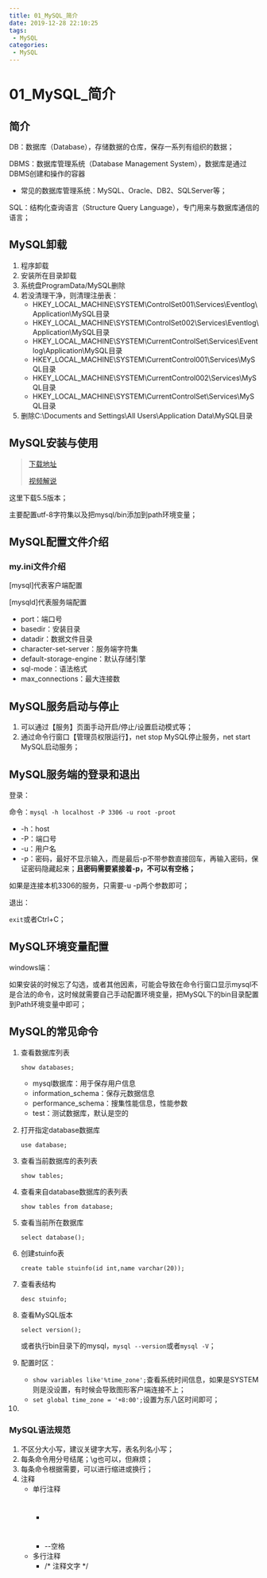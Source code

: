 ```yaml
---
title: 01_MySQL_简介
date: 2019-12-28 22:10:25
tags: 
 - MySQL
categories:
 - MySQL
---
```


# 01_MySQL_简介

## 简介

DB：数据库（Database），存储数据的仓库，保存一系列有组织的数据；

DBMS：数据库管理系统（Database Management System），数据库是通过DBMS创建和操作的容器

- 常见的数据库管理系统：MySQL、Oracle、DB2、SQLServer等；

SQL：结构化查询语言（Structure Query Language），专门用来与数据库通信的语言；



## MySQL卸载

1. 程序卸载
2. 安装所在目录卸载
3. 系统盘ProgramData/MySQL删除
4. 若没清理干净，则清理注册表：
   - HKEY_LOCAL_MACHINE\SYSTEM\ControlSet001\Services\Eventlog\Application\MySQL目录
   - HKEY_LOCAL_MACHINE\SYSTEM\ControlSet002\Services\Eventlog\Application\MySQL目录
   - HKEY_LOCAL_MACHINE\SYSTEM\CurrentControlSet\Services\Eventlog\Application\MySQL目录
   - HKEY_LOCAL_MACHINE\SYSTEM\CurrentControl001\Services\MySQL目录
   - HKEY_LOCAL_MACHINE\SYSTEM\CurrentControl002\Services\MySQL目录
   - HKEY_LOCAL_MACHINE\SYSTEM\CurrentControlSet\Services\MySQL目录
5. 删除C:\Documents and Settings\All Users\Application Data\MySQL目录



## MySQL安装与使用

> [下载地址](https://downloads.mysql.com/archives/community/)
>
> [视频解说](https://www.bilibili.com/video/av21400736?p=7)

这里下载5.5版本；

主要配置utf-8字符集以及把mysql/bin添加到path环境变量；



## MySQL配置文件介绍

### my.ini文件介绍

[mysql]代表客户端配置

[mysqld]代表服务端配置

- port：端口号
- basedir：安装目录
- datadir：数据文件目录
- character-set-server：服务端字符集
- default-storage-engine：默认存储引擎
- sql-mode：语法格式
- max_connections：最大连接数



## MySQL服务启动与停止

1. 可以通过【服务】页面手动开启/停止/设置启动模式等；
2. 通过命令行窗口【管理员权限运行】，net stop MySQL停止服务，net start MySQL启动服务；



## MySQL服务端的登录和退出

登录：

命令：`mysql -h localhost -P 3306 -u root -proot`

- -h：host
- -P：端口号
- -u：用户名
- -p：密码，最好不显示输入，而是最后-p不带参数直接回车，再输入密码，保证密码隐藏起来；**且密码需要紧接着-p，不可以有空格；**

如果是连接本机3306的服务，只需要-u -p两个参数即可；

退出：

`exit`或者Ctrl+C；



## MySQL环境变量配置

windows端：

如果安装的时候忘了勾选，或者其他因素，可能会导致在命令行窗口显示mysql不是合法的命令，这时候就需要自己手动配置环境变量，把MySQL下的bin目录配置到Path环境变量中即可；



## MySQL的常见命令

1. 查看数据库列表

   `show databases;`

   - mysql数据库：用于保存用户信息
   - information_schema：保存元数据信息
   - performance_schema：搜集性能信息，性能参数
   - test：测试数据库，默认是空的

2. 打开指定database数据库

   `use database;`

3. 查看当前数据库的表列表

   `show tables;`

4. 查看来自database数据库的表列表

   `show tables from database;`

5. 查看当前所在数据库

   `select database();`

6. 创建stuinfo表

   `create table stuinfo(id int,name varchar(20));`

7. 查看表结构

   `desc stuinfo;`

8. 查看MySQL版本

   `select version();`

   或者执行bin目录下的mysql，`mysql --version`或者`mysql -V`；

9. 配置时区：

   - `show variables like'%time_zone';`查看系统时间信息，如果是SYSTEM则是没设置，有时候会导致图形客户端连接不上；
   - `set global time_zone = '+8:00';`设置为东八区时间即可；

10. 



### MySQL语法规范

1. 不区分大小写，建议关键字大写，表名列名小写；
2. 每条命令用分号结尾；\g也可以，但麻烦；
3. 每条命令根据需要，可以进行缩进或换行；
4. 注释
   - 单行注释
     - #
     - --空格
   - 多行注释
     - /* 注释文字 */









